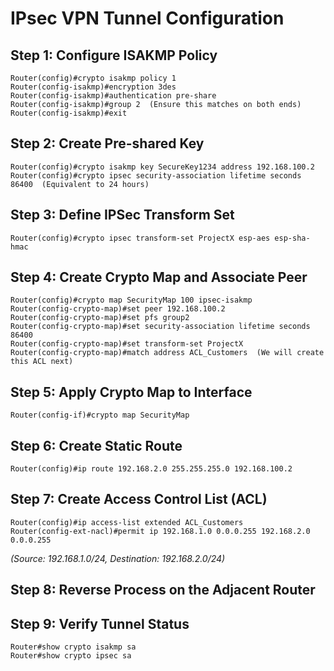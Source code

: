 
# IPsec VPN Tunnel Configuration

## Step 1: Configure ISAKMP Policy
```
Router(config)#crypto isakmp policy 1  
Router(config-isakmp)#encryption 3des 
Router(config-isakmp)#authentication pre-share 
Router(config-isakmp)#group 2  (Ensure this matches on both ends)
Router(config-isakmp)#exit
```

## Step 2: Create Pre-shared Key
```
Router(config)#crypto isakmp key SecureKey1234 address 192.168.100.2 
Router(config)#crypto ipsec security-association lifetime seconds 86400  (Equivalent to 24 hours)
```

## Step 3: Define IPSec Transform Set
```
Router(config)#crypto ipsec transform-set ProjectX esp-aes esp-sha-hmac 
```

## Step 4: Create Crypto Map and Associate Peer
```
Router(config)#crypto map SecurityMap 100 ipsec-isakmp
Router(config-crypto-map)#set peer 192.168.100.2 
Router(config-crypto-map)#set pfs group2 
Router(config-crypto-map)#set security-association lifetime seconds 86400
Router(config-crypto-map)#set transform-set ProjectX
Router(config-crypto-map)#match address ACL_Customers  (We will create this ACL next)
```

## Step 5: Apply Crypto Map to Interface
```
Router(config-if)#crypto map SecurityMap
```

## Step 6: Create Static Route
```
Router(config)#ip route 192.168.2.0 255.255.255.0 192.168.100.2
```

## Step 7: Create Access Control List (ACL)
```
Router(config)#ip access-list extended ACL_Customers
Router(config-ext-nacl)#permit ip 192.168.1.0 0.0.0.255 192.168.2.0 0.0.0.255
```
*(Source: 192.168.1.0/24, Destination: 192.168.2.0/24)*

## Step 8: Reverse Process on the Adjacent Router

## Step 9: Verify Tunnel Status
```
Router#show crypto isakmp sa
Router#show crypto ipsec sa
```
